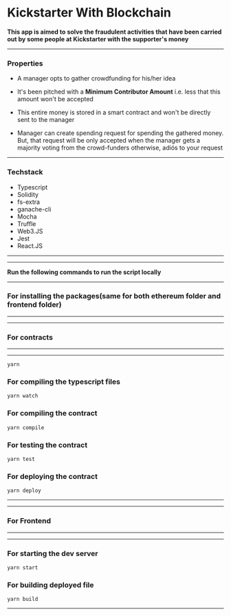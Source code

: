 # Kickstarter With Blockchain

**This app is aimed to solve the fraudulent activities that have been carried out by some people at Kickstarter with the supporter's money**

---

### Properties

- A manager opts to gather crowdfunding for his/her idea

- It's been pitched with a **Minimum Contributor Amount** i.e. less that this amount won't be accepted

- This entire money is stored in a smart contract and won't be directly sent to the manager

- Manager can create spending request for spending the gathered money. But, that request will be only accepted when the manager gets a majority voting from the crowd-funders otherwise, adiós to your request

---

### Techstack

- Typescript
- Solidity
- fs-extra
- ganache-cli
- Mocha
- Truffle
- Web3.JS
- Jest
- React.JS

---

---

**Run the following commands to run the script locally**

---

### For installing the packages(same for both ethereum folder and frontend folder)

---

---

### For contracts

---

---

```
yarn
```

### For compiling the typescript files

```
yarn watch
```

### For compiling the contract

```
yarn compile
```

### For testing the contract

```
yarn test
```

### For deploying the contract

```
yarn deploy
```

---

---

### For Frontend

---

---

### For starting the dev server

```
yarn start
```

### For building deployed file

```
yarn build
```

---
